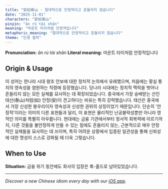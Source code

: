 ```yaml
---
title: "安如泰山 - 절대적으로 안정적이고 흔들리지 않습니다"
date: "2025-11-01"
characters: "安如泰山"
pinyin: "ān rú tài shān"
meaning: "마운트 타이처럼 안정적입니다"
metaphoric_meaning: "절대적으로 안정적이고 흔들리지 않습니다"
theme: "인생 철학"
---
```


**Pronunciation:** *ān rú tài shān*
**Literal meaning:** 마운트 타이처럼 안정적입니다

## Origin & Usage

이 성어는 한나라 시대 왕조 안보에 대한 정치적 논의에서 유래했으며, 처음에는 황실 통치의 영속성을 염원하는 칙령에 등장했습니다. 당나라 시대에는 정치적 맥락을 벗어나 흔들리지 않는 모든 실체를 묘사하는 데 확장되었습니다. 중국에서 가장 숭배받는 산인 태산(泰山)처럼(如) 안정(安)이 견고하다는 비유는 특히 강력했습니다. 태산은 중국에서 가장 신성한 봉우리이자 영속성과 신성한 권위의 상징이었기 때문입니다. 단순히 '안정적'이라는 의미의 다른 표현들과 달리, 이 표현은 물리적인 난공불락성뿐만 아니라 영적인 의미를 특별히 아우릅니다. 현대에는 금융 기관에서부터 정서적 회복력에 이르기까지, 다른 것들을 불안정하게 만들 수 있는 힘에도 흔들리지 않는, 근본적으로 매우 안정적인 실체들을 묘사하는 데 쓰이며, 특히 어려운 상황에서 입증된 일관성을 통해 신뢰성에 대한 명성이 스스로 강화될 때 더욱 그렇습니다.

## When to Use

**Situation:** 금융 위기 동안에도 회사의 입장은 록-홀드로 남아있었습니다.

---

*Discover a new Chinese idiom every day with our [iOS app](https://apps.apple.com/us/app/daily-chinese-idioms/id6740611324).*
